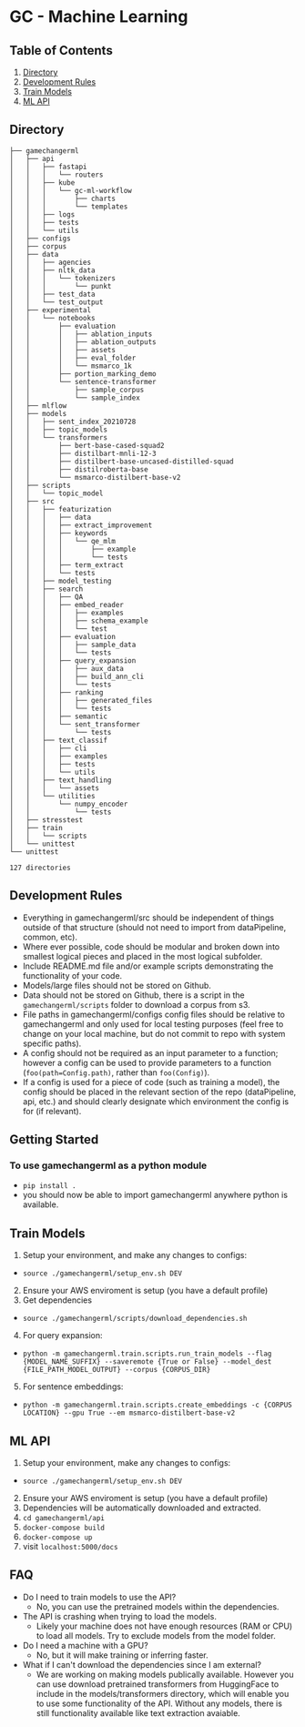 # GC - Machine Learning
## Table of Contents
1. [Directory](##Directory)
2. [Development Rules](#Development-Rules)
3. [Train Models](#Train-Models)
4. [ML API](#ML-API)

## Directory
```
├── gamechangerml
│   ├── api
│   │   ├── fastapi
│   │   │   └── routers
│   │   ├── kube
│   │   │   └── gc-ml-workflow
│   │   │       ├── charts
│   │   │       └── templates
│   │   ├── logs
│   │   ├── tests
│   │   └── utils
│   ├── configs
│   ├── corpus
│   ├── data
│   │   ├── agencies
│   │   ├── nltk_data
│   │   │   └── tokenizers
│   │   │       └── punkt
│   │   ├── test_data
│   │   └── test_output
│   ├── experimental
│   │   └── notebooks
│   │       ├── evaluation
│   │       │   ├── ablation_inputs
│   │       │   ├── ablation_outputs
│   │       │   ├── assets
│   │       │   ├── eval_folder
│   │       │   └── msmarco_1k
│   │       ├── portion_marking_demo
│   │       └── sentence-transformer
│   │           ├── sample_corpus
│   │           └── sample_index
│   ├── mlflow
│   ├── models
│   │   ├── sent_index_20210728
│   │   ├── topic_models
│   │   └── transformers
│   │       ├── bert-base-cased-squad2
│   │       ├── distilbart-mnli-12-3
│   │       ├── distilbert-base-uncased-distilled-squad
│   │       ├── distilroberta-base
│   │       └── msmarco-distilbert-base-v2
│   ├── scripts
│   │   └── topic_model
│   ├── src
│   │   ├── featurization
│   │   │   ├── data
│   │   │   ├── extract_improvement
│   │   │   ├── keywords
│   │   │   │   └── qe_mlm
│   │   │   │       ├── example
│   │   │   │       └── tests
│   │   │   ├── term_extract
│   │   │   └── tests
│   │   ├── model_testing
│   │   ├── search
│   │   │   ├── QA
│   │   │   ├── embed_reader
│   │   │   │   ├── examples
│   │   │   │   ├── schema_example
│   │   │   │   └── test
│   │   │   ├── evaluation
│   │   │   │   ├── sample_data
│   │   │   │   └── tests
│   │   │   ├── query_expansion
│   │   │   │   ├── aux_data
│   │   │   │   ├── build_ann_cli
│   │   │   │   └── tests
│   │   │   ├── ranking
│   │   │   │   ├── generated_files
│   │   │   │   └── tests
│   │   │   ├── semantic
│   │   │   └── sent_transformer
│   │   │       └── tests
│   │   ├── text_classif
│   │   │   ├── cli
│   │   │   ├── examples
│   │   │   ├── tests
│   │   │   └── utils
│   │   ├── text_handling
│   │   │   └── assets
│   │   └── utilities
│   │       └── numpy_encoder
│   │           └── tests
│   ├── stresstest
│   ├── train
│   │   └── scripts
│   └── unittest
└── unittest

127 directories
```

## Development Rules
- Everything in gamechangerml/src should be independent of things outside of that structure (should not need to import from dataPipeline, common, etc).
- Where ever possible, code should be modular and broken down into smallest logical pieces and placed in the most logical subfolder.
- Include README.md file and/or example scripts demonstrating the functionality of your code.
- Models/large files should not be stored on Github.
- Data should not be stored on Github, there is a script in the `gamechangerml/scripts` folder to download a corpus from s3.
- File paths in gamechangerml/configs config files should be relative to gamechangerml and only used for local testing purposes (feel free to change on your local machine, but do not commit to repo with system specific paths).
- A config should not be required as an input parameter to a function; however a config can be used to provide parameters to a function (`foo(path=Config.path)`, rather than `foo(Config)`).
- If a config is used for a piece of code (such as training a model), the config should be placed in the relevant section of the repo (dataPipeline, api, etc.) and should clearly designate which environment the config is for (if relevant).

## Getting Started
### To use gamechangerml as a python module
- `pip install .`
- you should now be able to import gamechangerml anywhere python is available.


## Train Models
1. Setup your environment, and make any changes to configs: 
- `source ./gamechangerml/setup_env.sh DEV`
2. Ensure your AWS enviroment is setup (you have a default profile)
3. Get dependencies
- `source ./gamechangerml/scripts/download_dependencies.sh`
4. For query expansion:
- `python -m gamechangerml.train.scripts.run_train_models --flag {MODEL_NAME_SUFFIX} --saveremote {True or False} --model_dest {FILE_PATH_MODEL_OUTPUT} --corpus {CORPUS_DIR}`
5. For sentence embeddings:
- `python -m gamechangerml.train.scripts.create_embeddings -c {CORPUS LOCATION} --gpu True --em msmarco-distilbert-base-v2`

## ML API
1. Setup your environment, make any changes to configs: 
- `source ./gamechangerml/setup_env.sh DEV`
2. Ensure your AWS enviroment is setup (you have a default profile)
3. Dependencies will be automatically downloaded and extracted.
4. `cd gamechangerml/api`
5. `docker-compose build`
6. `docker-compose up`
7. visit `localhost:5000/docs`

## FAQ
- Do I need to train models to use the API?
  - No, you can use the pretrained models within the dependencies. 
- The API is crashing when trying to load the models.
  - Likely your machine does not have enough resources (RAM or CPU) to load all models. Try to exclude models from the model folder.
- Do I need a machine with a GPU?
  - No, but it will make training or inferring faster.
- What if I can't download the dependencies since I am external?
  - We are working on making models publically available. However you can use download pretrained transformers from HuggingFace to include in the models/transformers directory, which will enable you to use some functionality of the API. Without any models, there is still functionality available like text extraction avaiable. 
